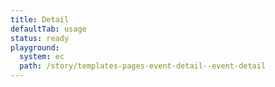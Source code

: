 ```yaml
---
title: Detail
defaultTab: usage
status: ready
playground:
  system: ec
  path: /story/templates-pages-event-detail--event-detail
---
```

